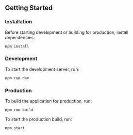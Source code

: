 ## Getting Started

### Installation

Before starting development or building for production, install dependencies:

```bash
npm install
```

### Development

To start the development server, run:

```bash
npm run dev
```

### Production

To build the application for production, run:

```bash
npm run build
```

To start the production build, run:

```bash
npm start
```